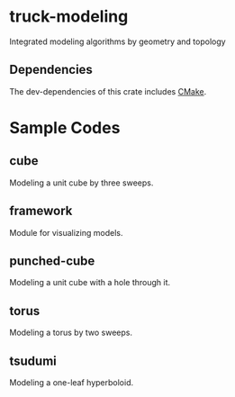 # truck-modeling
Integrated modeling algorithms by geometry and topology
## Dependencies
The dev-dependencies of this crate includes [CMake](https://cmake.org).

# Sample Codes
## cube
Modeling a unit cube by three sweeps.
## framework
Module for visualizing models.
## punched-cube
Modeling a unit cube with a hole through it.
## torus
Modeling a torus by two sweeps.
## tsudumi
Modeling a one-leaf hyperboloid.
